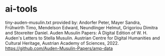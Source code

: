 # ai-tools

tiny-auden-musulin.txt provided by:
Andorfer Peter, Mayer Sandra, Frühwirth Timo, Mendelson Edward, Neundlinger Helmut, Grigoriou Dimitra and Stoxreiter Daniel. Auden Musulin Papers: A Digital Edition of W. H. Auden's Letters to Stella Musulin. Austrian Centre for Digital Humanities and Cultural Heritage, Austrian Academy of Sciences, 2022. https://github.com/Auden-Musulin-Papers/amp-data
